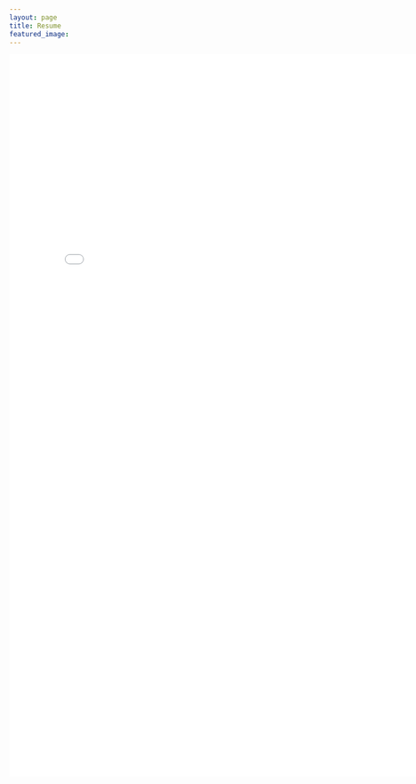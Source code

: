```yaml
---
layout: page
title: Resume
featured_image:
---
```


<embed src="/assets/images/BrittanyWoods-Resume-Sept2024-Website.pdf" width="800px" height="1300px" />
